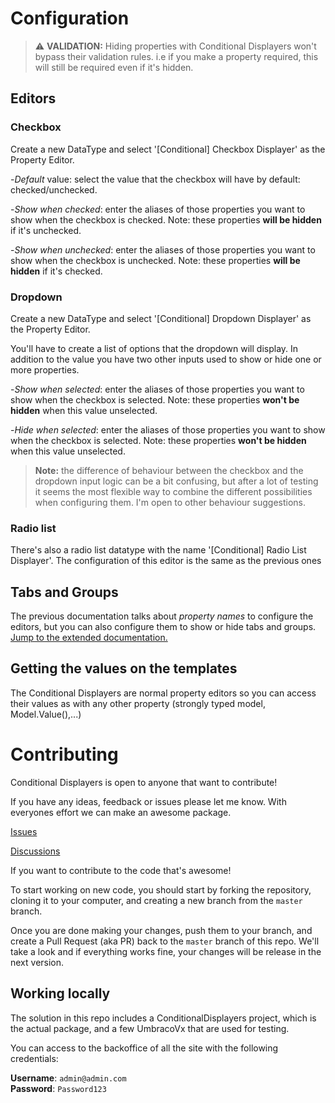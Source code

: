 
# Configuration

>⚠️ **VALIDATION:** Hiding properties with Conditional Displayers won't bypass their validation rules. i.e if you make a property required, this will still be required even if it's hidden.

## Editors
### Checkbox

Create a new DataType and select '[Conditional] Checkbox Displayer' as the Property Editor.

-*Default* value: select the value that the checkbox will have by default: checked/unchecked.

-*Show when checked*: enter the aliases of those properties you want to show when the checkbox is checked. Note: these properties <b>will be hidden</b> if it's unchecked.

-*Show when unchecked*: enter the aliases of those properties you want to show when the checkbox is unchecked. Note: these properties <b>will be hidden</b> if it's checked.

### Dropdown

Create a new DataType and select '[Conditional] Dropdown Displayer' as the Property Editor.

You'll have to create a list of options that the dropdown will display. In addition to the value you have two other inputs used to show or hide one or more properties.

-*Show when selected*: enter the aliases of those properties you want to show when the checkbox is selected. Note: these properties <b>won't be hidden</b> when this value unselected.

-*Hide when selected*: enter the aliases of those properties you want to show when the checkbox is selected. Note: these properties <b>won't be hidden</b> when this value unselected.

><strong>Note:</strong> the difference of behaviour between the checkbox and the dropdown input logic can be a bit confusing, but after a lot of testing it seems the most flexible way to combine the different possibilities when configuring them. I'm open to other behaviour suggestions.

### Radio list

There's also a radio list datatype with the name '[Conditional] Radio List Displayer'. The configuration of this editor is the same as the previous ones

## Tabs and Groups
The previous documentation talks about *property names* to configure the editors, but you can also configure them to show or hide tabs and groups. [Jump to the extended documentation.](tabs-and-groups)


## Getting the values on the templates

The Conditional Displayers are normal property editors so you can access their values as with any other property (strongly typed model, Model.Value(),...)

# Contributing

Conditional Displayers is open to anyone that want to contribute!

If you have any ideas, feedback or issues please let me know. With everyones effort we can make an awesome package.

[Issues](https://github.com/skartknet/ConditionalDisplayers/issues)

[Discussions](https://github.com/skartknet/ConditionalDisplayers/discussions)

If you want to contribute to the code that's awesome!

To start working on new code, you should start by forking the repository, cloning it to your computer, and creating a new branch from the `master` branch.

Once you are done making your changes, push them to your branch, and create a Pull Request (aka PR) back to the `master` branch of this repo. We'll take a look and if everything works fine, your changes will be release in the next version.

## Working locally

The solution in this repo includes a ConditionalDisplayers project, which is the actual package, and a few UmbracoVx that are used for testing.

You can access to the backoffice of all the site with the following credentials:

**Username**: `admin@admin.com`\
**Password**: `Password123`